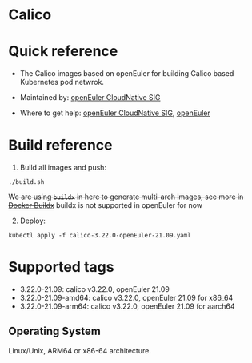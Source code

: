 # Calico

# Quick reference
- The Calico images based on openEuler for building Calico based Kubernetes pod netwrok.

- Maintained by: [openEuler CloudNative SIG](https://gitee.com/openeuler/cloudnative)

- Where to get help: [openEuler CloudNative SIG](https://gitee.com/openeuler/cloudnative), [openEuler](https://gitee.com/openeuler/community)

# Build reference

1. Build all images and push:
```shell
./build.sh
```

~~We are using `buildx` in here to generate multi-arch images, see more in [Docker Buildx](https://docs.docker.com/buildx/working-with-buildx/)~~ buildx is not supported in openEuler for now

2. Deploy:
```shell
kubectl apply -f calico-3.22.0-openEuler-21.09.yaml
```

# Supported tags

- 3.22.0-21.09: calico v3.22.0, openEuler 21.09
- 3.22.0-21.09-amd64: calico v3.22.0, openEuler 21.09 for x86_64
- 3.22.0-21.09-arm64: calico v3.22.0, openEuler 21.09 for aarch64


## Operating System
Linux/Unix, ARM64 or x86-64 architecture.


